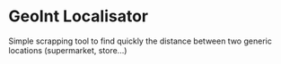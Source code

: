 # GeoInt Localisator
 Simple scrapping tool to find quickly the distance between two generic locations (supermarket, store...)
